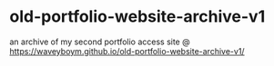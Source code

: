 # old-portfolio-website-archive-v1
an archive of my second portfolio
access site @ https://waveyboym.github.io/old-portfolio-website-archive-v1/
